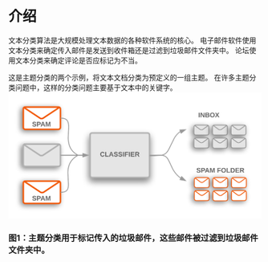 # 介绍
文本分类算法是大规模处理文本数据的各种软件系统的核心。 电子邮件软件使用文本分类来确定传入邮件是发送到收件箱还是过滤到垃圾邮件文件夹中。 论坛使用文本分类来确定评论是否应标记为不当。

这是主题分类的两个示例，将文本文档分类为预定义的一组主题。 在许多主题分类问题中，这样的分类问题主要基于文本中的关键字。
![](../Pic/introduction/TextClassificationExample.png)

### 图1：主题分类用于标记传入的垃圾邮件，这些邮件被过滤到垃圾邮件文件夹中。
